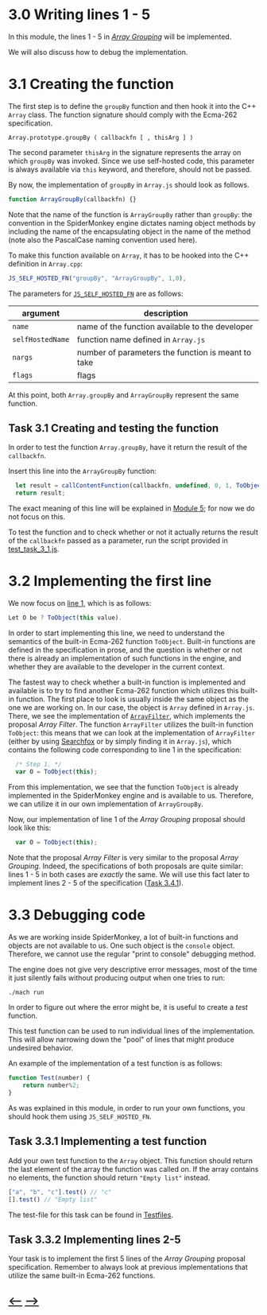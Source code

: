 # **3.0** Writing lines 1 - 5

In this module, the lines 1 - 5 in [_Array Grouping_](../../Specification/Specification_Array_Grouping.md) will be implemented. 

We will also discuss how to debug the implementation. 

# **3.1** Creating the function

The first step is to define the `groupBy` function and then hook it into the C++ `Array` class. The function signature should comply with the Ecma-262 specification.

```
Array.prototype.groupBy ( callbackfn [ , thisArg ] )
``` 

The second parameter `thisArg` in the signature represents the array on which `groupBy` was invoked. Since we use self-hosted code, this parameter is always available via `this` keyword, and therefore, should not be passed. 

By now, the implementation of `groupBy` in `Array.js` should look as follows.
```js
function ArrayGroupBy(callbackfn) {}
```
Note that the name of the function is `ArrayGroupBy` rather than `groupBy`: the convention in the SpiderMonkey engine dictates naming object methods by including the name of the encapsulating object in the name of the method (note also the PascalCase naming convention used here).

To make this function available on `Array`, it has to be hooked into the C++ definition in `Array.cpp`:

```js
JS_SELF_HOSTED_FN("groupBy", "ArrayGroupBy", 1,0),
```

The parameters for [`JS_SELF_HOSTED_FN`](https://searchfox.org/mozilla-central/rev/2fc2ccf960c2f7c419262ac7215715c5235948db/js/public/PropertySpec.h#438) are as follows: 

| argument | description |
| ---- | ----- |
| `name` | name of the function available to the developer |
| `selfHostedName` | function name defined in `Array.js` |
| `nargs` | number of parameters the function is meant to take |
| `flags` | flags | 

At this point, both `Array.groupBy` and `ArrayGroupBy` represent the same function. 

## **Task 3.1** Creating and testing the function

In order to test the function `Array.groupBy`, have it return the result of the `callbackfn`.

Insert this line into the `ArrayGroupBy` function:

```js
  let result = callContentFunction(callbackfn, undefined, 0, 1, ToObject(this));
  return result;
```
The exact meaning of this line will be explained in [Module 5](../Module%205/Module5.md); for now we do not focus on this. 

To test the function and to check whether or not it actually returns the result of the `callbackfn` passed as a parameter, run the script provided in [test_task_3_1.js](./Testfiles/test_task_3_1.js).

# **3.2** Implementing the first line

We now focus on [line 1](../../Specification/Specification_Array_Grouping.md#21-arrayprototypegroupby--callbackfn---thisarg), which is as follows:
```js
Let O be ? ToObject(this value).
```

In order to start implementing this line, we need to understand the semantics of the built-in Ecma-262 function `ToObject`. Built-in functions are defined in the specification in prose, and the question is whether or not there is already an implementation of such functions in the engine, and whether they are available to the developer in the current context.

The fastest way to check whether a built-in function is implemented and available is to try to find another Ecma-262 function which utilizes this built-in function.
The first place to look is usually inside the same object as the one we are working on. In our case, the object is `Array` defined in `Array.js`. There, we see the implementation of [`ArrayFilter`](https://tc39.es/ecma262/multipage/indexed-collections.html#sec-array.prototype.filter), which implements the proposal _Array Filter_. The function `ArrayFilter` utilizes the built-in function `ToObject`: this means that we can look at the implementation of `ArrayFilter` (either by using [Searchfox](https://searchfox.org) or by simply finding it in `Array.js`), which contains the following code corresponding to line 1 in the specification:

```js
  /* Step 1. */
  var O = ToObject(this);
```

From this implementation, we see that the function `ToObject` is already implemented in the SpiderMonkey engine and is available to us. Therefore, we can utilize it in our own implementation of `ArrayGroupBy`. 

Now, our implementation of line 1 of the _Array Grouping_ proposal should look like this:
```js
  var O = ToObject(this);
```

Note that the proposal _Array Filter_ is very similar to the proposal _Array Grouping_. Indeed, the specifications of both proposals are quite similar: lines 1 - 5 in both cases are _exactly_ the same. We will use this fact later to implement lines 2 - 5 of the specification ([Task 3.4.1](#341-implementing-lines-2-5)).

# **3.3** Debugging code

As we are working inside SpiderMonkey, a lot of built-in functions and objects are not available to us. One such object is the `console` object. Therefore, we cannot use the regular "print to console" debugging method. 

The engine does not give very descriptive error messages, most of the time it just silently fails without producing output when one tries to run:
```sh
./mach run
```
In order to figure out where the error might be, it is useful to create a _test_ function. 

This test function can be used to run individual lines of the implementation. This will allow narrowing down the "pool" of lines that might produce undesired behavior. 

An example of the implementation of a test function is as follows:
```js
function Test(number) {
    return number%2;
}
```

As was explained in this module, in order to run your own functions, you should hook them using `JS_SELF_HOSTED_FN`.


## **Task 3.3.1** Implementing a test function

Add your own test function to the `Array` object. This function should return the last element of the array the function was called on. 
If the array contains no elements, the function should return `"Empty list"` instead. 

```js
["a", "b", "c"].test() // "c"
[].test() // "Empty list"
```

The test-file for this task can be found in [Testfiles](./Testfiles/test_task_3_3_1.js).

## **Task 3.3.2** Implementing lines 2-5

 Your task is to implement the first 5 lines of the _Array Grouping_ proposal specification. Remember to always look at previous implementations that utilize the same built-in Ecma-262 functions.  


## [<--](../Module%202/Module2.md) [-->](../Module%204/Module4.md)       